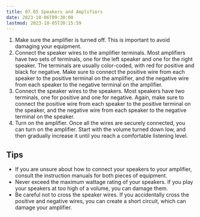 ```yaml
---
title: 07.05 Speakers and Amplifiers
date: 2023-10-06T09:30:00
lastmod: 2023-10-05T20:15:59
---
```


1. Make sure the amplifier is turned off. This is important to avoid damaging your equipment.
2. Connect the speaker wires to the amplifier terminals. Most amplifiers have two sets of terminals, one for the left speaker and one for the right speaker. The terminals are usually color-coded, with red for positive and black for negative. Make sure to connect the positive wire from each speaker to the positive terminal on the amplifier, and the negative wire from each speaker to the negative terminal on the amplifier.
3. Connect the speaker wires to the speakers. Most speakers have two terminals, one for positive and one for negative. Again, make sure to connect the positive wire from each speaker to the positive terminal on the speaker, and the negative wire from each speaker to the negative terminal on the speaker.
4. Turn on the amplifier. Once all the wires are securely connected, you can turn on the amplifier. Start with the volume turned down low, and then gradually increase it until you reach a comfortable listening level.

## Tips

- If you are unsure about how to connect your speakers to your amplifier, consult the instruction manuals for both pieces of equipment.
- Never exceed the maximum wattage rating of your speakers. If you play your speakers at too high of a volume, you can damage them.
- Be careful not to cross the speaker wires. If you accidentally cross the positive and negative wires, you can create a short circuit, which can damage your amplifier.
